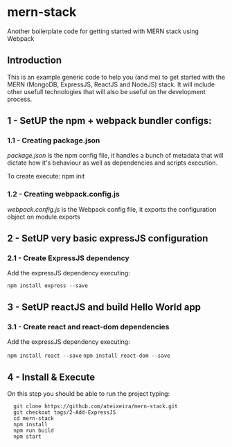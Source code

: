 # mern-stack
Another boilerplate code for getting started with MERN stack using Webpack

## Introduction
This is an example generic code to help you (and me) to get started with the MERN (MongoDB, ExpressJS, ReactJS and NodeJS) stack. It will include other usefull technologies that will also be useful on the development process.

## 1 - SetUP the npm + webpack bundler configs: 

### 1.1 - Creating package.json
*package.json* is the npm config file, it handles a bunch of metadata that will dictate how it's behaviour as well as dependencies and scripts execution.

To create execute: npm init

### 1.2 - Creating webpack.config.js
*webpack.config.js* is the Webpack config file, it exports the configuration object on module.exports

## 2 - SetUP very basic expressJS configuration

### 2.1 - Create ExpressJS dependency
Add the expressJS dependency executing:

``npm install express --save``

## 3 - SetUP reactJS and build Hello World app

### 3.1 - Create react and react-dom dependencies
Add the expressJS dependency executing:

``npm install react --save``
``npm install react-dom --save``


## 4 - Install & Execute
On this step you should be able to run the project typing:
```
  git clone https://github.com/ateixeira/mern-stack.git
  git checkout tags/2-Add-ExpressJS
  cd mern-stack
  npm install
  npm run build 
  npm start
```
